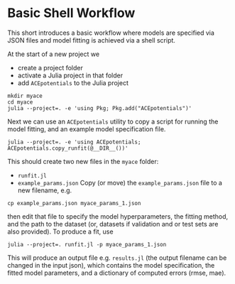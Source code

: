 
# Basic Shell Workflow

This short introduces a basic workflow where models are specified via 
JSON files and model fitting is achieved via a shell script. 

At the start of a new project we 
- create a project folder 
- activate a Julia project in that folder 
- add `ACEpotentials` to the Julia project 

```shell 
mkdir myace
cd myace
julia --project=. -e 'using Pkg; Pkg.add("ACEpotentials")'
```

Next we can use an `ACEpotentials` utility to copy a script for running 
the model fitting, and an example model specification file. 

```shell 
julia --project=. -e 'using ACEpotentials; ACEpotentials.copy_runfit(@__DIR__())' 
```

This should create two new files in the `myace` folder: 
- `runfit.jl`
- `example_params.json`
Copy (or move) the `example_params.json` file to a new filename, e.g. 

```shell 
cp example_params.json myace_params_1.json
```

then edit that file to specify the model hyperparameters, 
the fitting method, and the path to the dataset (or, datasets if validation 
and or test sets are also provided). To produce a fit, use 

```shell 
julia --project=. runfit.jl -p myace_params_1.json
```

This will produce an output file e.g. `results.jl` (the output filename can be changed in the input json), which contains the model specification, the fitted model parameters, and a dictionary of computed errors (rmse, mae). 


